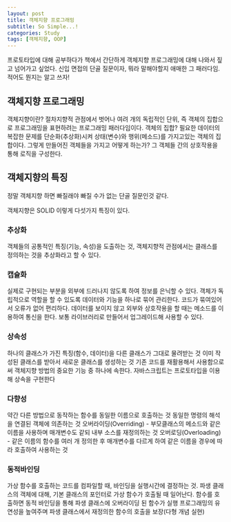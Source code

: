 ```yaml
---
layout: post
title: 객체지향 프로그래밍
subtitle: So Simple...!
categories: Study
tags: [객체지향, OOP]
---
```


프로토타입에 대해 공부하다가 책에서 간단하게 객체지향 프로그래밍에 대해 나와서 짚고 넘어가고 싶었다. 신입 면접의 단골 질문이자, 뭐라 말해야할지 애매한 그 패러다임. 적어도 뭔지는 알고 쓰자!

## 객체지향 프로그래밍
객체지향이란? 절차지향적 관점에서 벗어나 여려 개의 독립적인 단위, 즉 객체의 집합으로 프로그래밍을 표현하려는 프로그래밍 패러다임이다.
객체의 집합? 필요한 데이터의 복잡한 문제를 단순화(추상화)시켜 상태(변수)와 행위(메소드)를 가지고있는 객체의 집합이다.
그렇게 만들어진 객체들을 가지고 어떻게 하는가? 그 객체들 간의 상호작용을 통해 로직을 구성한다.

## 객체지향의 특징

정말 객체지향 하면 빠질래야 빠질 수가 없는 단골 질문인것 같다.

객체지향은 SOLID 이렇게 다섯가지 특징이 있다.

### 추상화

객체들의 공통적인 특징(기능, 속성)을 도출하는 것, 객체지향적 관점에서는 클래스를 정의하는 것을 추상화라고 할 수 있다.

### 캡슐화

실제로 구현되는 부분을 외부에 드러나지 않도록 하여 정보를 은닉할 수 있다.
객체가 독립적으로 역할을 할 수 있도록 데이터와 기능을 하나로 묶어 관리한다. 코드가 묶여있어서 오류가 없어 편리하다.
데이터를 보이지 않고 외부와 상호작용을 할 때는 메소드를 이용하여 통신을 한다. 보통 라이브러리로 만들어서 업그레이드해 사용할 수 있다.

### 상속성

하나의 클래스가 가진 특징(함수, 데이터)을 다른 클래스가 그대로 물려받는 것
이미 작성된 클래스를 받아서 새로운 클래스를 생성하는 것
기존 코드를 재활용해서 사용함으로써 객체지향 방법의 중요한 기능 중 하나에 속한다.
자바스크립트는 프로토타입을 이용해 상속을 구현한다

### 다향성

약간 다른 방법으로 동작하는 함수를 동일한 이름으로 호출하는 것
동일한 명령의 해석을 연결된 객체에 의존하는 것
오버라이딩(Overriding) - 부모클래스의 메소드와 같은 이름을 사용하며 매개변수도 같되 내부 소스를 재정의하는 것
오버로딩(Overloading) - 같은 이름의 함수를 여러 개 정의한 후 매개변수를 다르게 하여 같은 이름을 경우에 따라 호출하여 사용하는 것

### 동적바인딩

가상 함수를 호출하는 코드를 컴파일할 때, 바인딩을 실행시간에 결정하는 것.
파생 클래스의 객체에 대해, 기본 클래스의 포인터로 가상 함수가 호출될 때 일어난다.
함수를 호출하면 동적 바인딩을 통해 파생 클래스에 오버라이딩 된 함수가 실행
프로그래밍의 유연성을 높여주며 파생 클래스에서 재정의한 함수의 호출을 보장(다형 개념 실현)
